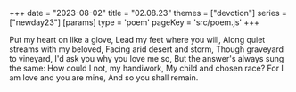 +++
date = "2023-08-02"
title = "02.08.23"
themes = ["devotion"]
series = ["newday23"]
[params]
  type = 'poem'
  pageKey = 'src/poem.js'
+++

Put my heart on like a glove,
Lead my feet where you will,
Along quiet streams with my beloved,
Facing arid desert and storm,
Though graveyard to vineyard,
I'd ask you why you love me so,
But the answer's always sung the same:
How could I not, my handiwork,
My child and chosen race?
For I am love and you are mine,
And so you shall remain.
